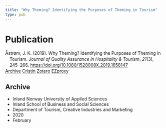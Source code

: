 ```yaml
---
title: "Why Theming? Identifying the Purposes of Theming in Tourism"
type: pub
---
```

<h1>Publication</h1>
<article id="csl-bib-container-SGPLGLS2" class="csl-bib-container">
  <div class="csl-bib-body" style="line-height: 1.35; padding-left: 1em; text-indent:-1em;">
  <div class="csl-entry">&#xC5;str&#xF8;m, J. K. (2019). Why Theming? Identifying the Purposes of Theming in Tourism. <i>Journal of Quality Assurance in Hospitality &amp; Tourism</i>, <i>21</i>(3), 245&#x2013;266. <a href="https://doi.org/10.1080/1528008X.2019.1658147">https://doi.org/10.1080/1528008X.2019.1658147</a></div>
</div>
  <div class="csl-bib-buttons">
    <a href="#taxonomy-article-SGPLGLS2" class="csl-bib-button">Archive</a>
    <a href="https://app.cristin.no/results/show.jsf?id=1796229" alt="Cristin URL" class="csl-bib-button">Cristin</a>
    <a href="http://zotero.org/groups/5022929/items/SGPLGLS2" alt="Zotero URL" class="csl-bib-button">Zotero</a>
    <a href="http://ezproxy.inn.no/login?url=https://doi.org/10.1080/1528008X.2019.1658147" class="csl-bib-button">EZproxy</a>
  </div>
  <div id="csl-bib-meta-container-SGPLGLS2"></div>
</article>
<div id="csl-bib-meta-SGPLGLS2" class="csl-bib-meta">
  <article id="taxonomy-article-SGPLGLS2" class="taxonomy-article">
    <h1>Archive</h1>
    <ul>
      <li>Inland Norway University of Applied Sciences</li>
      <li>Inland School of Business and Social Sciences</li>
      <li>Department of Tourism, Creative Industries and Marketing</li>
      <li>2020</li>
      <li>February</li>
    </ul>
  </article>
</div>
